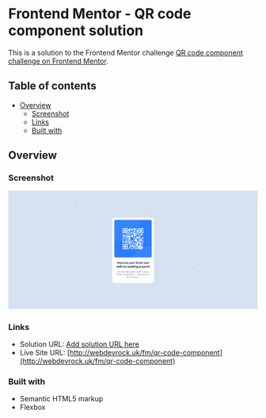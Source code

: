 # Frontend Mentor - QR code component solution

This is a solution to the Frontend Mentor challenge [QR code component challenge on Frontend Mentor](https://www.frontendmentor.io/challenges/qr-code-component-iux_sIO_H). 

## Table of contents

- [Overview](#overview)
  - [Screenshot](#screenshot)
  - [Links](#links)
  - [Built with](#built-with)

## Overview

### Screenshot

![](./dist/screenshot.png)

### Links

- Solution URL: [Add solution URL here](https://your-solution-url.com)
- Live Site URL: [http://webdevrock.uk/fm/qr-code-component](http://webdevrock.uk/fm/qr-code-component)

### Built with

- Semantic HTML5 markup
- Flexbox